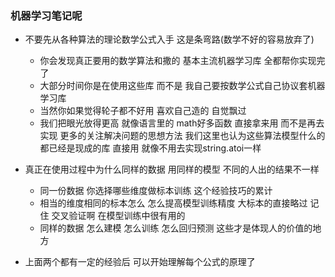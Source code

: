 

### 机器学习笔记呢


+  不要先从各种算法的理论数学公式入手 这是条弯路(数学不好的容易放弃了)
	+ 你会发现真正要用的数学算法和撒的 基本主流机器学习库 全都帮你实现完了 
	+ 大部分时间你是在使用这些库 而不是 我自己要按数学公式自己协议套机器学习库
	+ 当然你如果觉得轮子都不好用 喜欢自己造的 自觉飘过
	+ 我们把眼光放得更高 就像语言里的 math好多函数 直接拿来用 而不是再去实现 更多的关注解决问题的思想方法
		我们这里也认为这些算法模型什么的 都已经是现成的库 直接用 就像不用去实现string.atoi一样

+  真正在使用过程中为什么同样的数据 用同样的模型 不同的人出的结果不一样
	+ 同一份数据 你选择哪些维度做标本训练 这个经验技巧的累计
	+ 相当的维度相同的标本怎么 怎么提高模型训练精度 大标本的直接略过 
	  记住 交叉验证啊 在模型训练中很有用的
	+ 同样的数据 怎么建模 怎么训练 怎么回归预测 这些才是体现人的价值的地方
  

+  上面两个都有一定的经验后 可以开始理解每个公式的原理了
